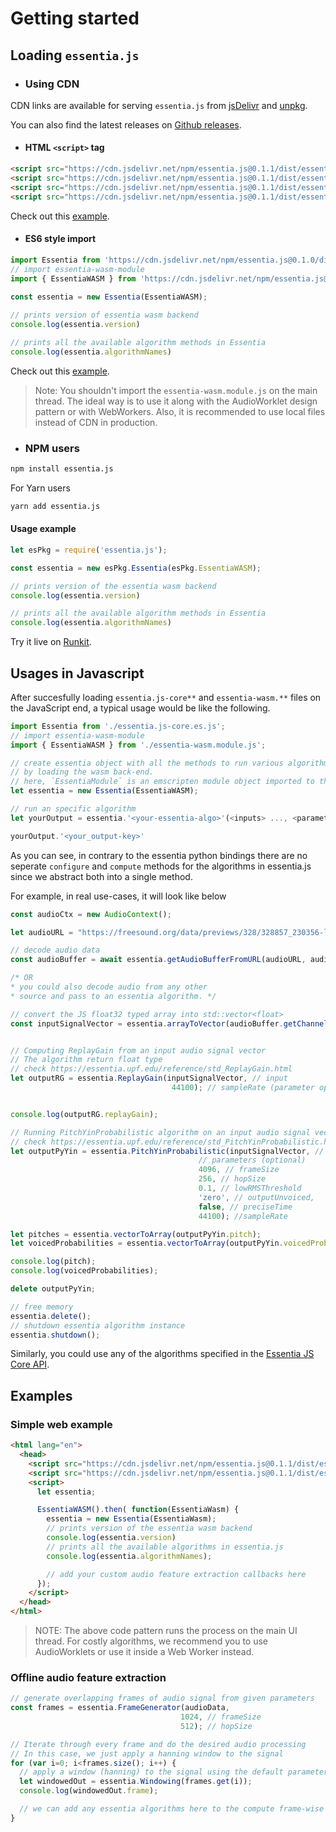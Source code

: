 # Getting started

## Loading `essentia.js`

- ### Using CDN 

CDN links are available for serving `essentia.js` from [jsDelivr](https://www.jsdelivr.com/package/npm/essentia.js) and [unpkg](https://unpkg.com/browse/essentia.js@0.1.1/). 

You can also find the latest releases on [Github releases](https://github.com/MTG/essentia.js/releases).

  
- #### HTML `<script>` tag

```html
<script src="https://cdn.jsdelivr.net/npm/essentia.js@0.1.1/dist/essentia-wasm.web.js"></script>
<script src="https://cdn.jsdelivr.net/npm/essentia.js@0.1.1/dist/essentia.js-core.js"></script>
<script src="https://cdn.jsdelivr.net/npm/essentia.js@0.1.1/dist/essentia.js-plot.js"></script>
<script src="https://cdn.jsdelivr.net/npm/essentia.js@0.1.1/dist/essentia.js-extractor.js"></script>
```
Check out this [example](https://github.com/MTG/essentia.js/blob/master/examples/script-node-processor/example.html). 

- #### ES6 style import

```javascript
import Essentia from 'https://cdn.jsdelivr.net/npm/essentia.js@0.1.0/dist/essentia.js-core.es.js';
// import essentia-wasm-module
import { EssentiaWASM } from 'https://cdn.jsdelivr.net/npm/essentia.js@0.1.1/dist/essentia-wasm.module.js';
  
const essentia = new Essentia(EssentiaWASM);

// prints version of essentia wasm backend
console.log(essentia.version)

// prints all the available algorithm methods in Essentia
console.log(essentia.algorithmNames)
```

Check out this [example](../examples/audio-worklets/essentia-worklet-processor.js).

> Note: You shouldn't import the `essentia-wasm.module.js` on the main thread. The ideal way is to use it along with the AudioWorklet design pattern or with WebWorkers.
> Also, it is recommended to use local files instead of CDN in production.

- ### NPM users

```bash
npm install essentia.js
```
For Yarn users

```bash
yarn add essentia.js
```

#### Usage example

```javascript
let esPkg = require('essentia.js');

const essentia = new esPkg.Essentia(esPkg.EssentiaWASM);

// prints version of the essentia wasm backend
console.log(essentia.version)

// prints all the available algorithm methods in Essentia
console.log(essentia.algorithmNames)
```

Try it live on [Runkit](https://npm.runkit.com/essentia.js).

## Usages in Javascript

After succesfully loading `essentia.js-core**` and `essentia-wasm.**` files on the JavaScript end, a typical usage would be like the following.

```javascript
import Essentia from './essentia.js-core.es.js';
// import essentia-wasm-module
import { EssentiaWASM } from './essentia-wasm.module.js';

// create essentia object with all the methods to run various algorithms
// by loading the wasm back-end.
// here, `EssentiaModule` is an emscripten module object imported to the global namespace
let essentia = new Essentia(EssentiaWASM);

// run an specific algorithm
let yourOutput = essentia.'<your-essentia-algo>'(<inputs> ..., <parameters> (optional)...);

yourOutput.'<your_output-key>'
```

As you can see, in contrary to the essentia python bindings there are no seperate `configure` and `compute` methods for the algorithms in essentia.js since we abstract both into a single method.

For example, in real use-cases, it will look like below

```javascript
const audioCtx = new AudioContext();

let audioURL = "https://freesound.org/data/previews/328/328857_230356-lq.mp3";

// decode audio data
const audioBuffer = await essentia.getAudioBufferFromURL(audioURL, audioCtx);            

/* OR
* you could also decode audio from any other 
* source and pass to an essentia algorithm. */

// convert the JS float32 typed array into std::vector<float>
const inputSignalVector = essentia.arrayToVector(audioBuffer.getChannelData(0));


// Computing ReplayGain from an input audio signal vector
// The algorithm return float type
// check https://essentia.upf.edu/reference/std_ReplayGain.html
let outputRG = essentia.ReplayGain(inputSignalVector, // input
                                    44100); // sampleRate (parameter optional)


console.log(outputRG.replayGain);

// Running PitchYinProbabilistic algorithm on an input audio signal vector
// check https://essentia.upf.edu/reference/std_PitchYinProbabilistic.html
let outputPyYin = essentia.PitchYinProbabilistic(inputSignalVector, // input
                                          // parameters (optional)
                                          4096, // frameSize
                                          256, // hopSize
                                          0.1, // lowRMSThreshold
                                          'zero', // outputUnvoiced,
                                          false, // preciseTime
                                          44100); //sampleRate

let pitches = essentia.vectorToArray(outputPyYin.pitch);
let voicedProbabilities = essentia.vectorToArray(outputPyYin.voicedProbabilities);

console.log(pitch);
console.log(voicedProbabilities);

delete outputPyYin;

// free memory 
essentia.delete();
// shutdown essentia algorithm instance
essentia.shutdown();
```

Similarly, you could use any of the algorithms specified in the [Essentia JS Core API](https://mtg.github.io/essentia.js/docs/api/Essentia.html).


## Examples

### Simple web example 

```html
<html lang="en">
  <head>
    <script src="https://cdn.jsdelivr.net/npm/essentia.js@0.1.1/dist/essentia-wasm.web.js"></script>
    <script src="https://cdn.jsdelivr.net/npm/essentia.js@0.1.1/dist/essentia.js-core.js"></script>
    <script>
      let essentia;

      EssentiaWASM().then( function(EssentiaWasm) {
        essentia = new Essentia(EssentiaWasm);
        // prints version of the essentia wasm backend
        console.log(essentia.version)
        // prints all the available algorithms in essentia.js 
        console.log(essentia.algorithmNames);

        // add your custom audio feature extraction callbacks here
      });
    </script>
  </head>
</html>
```
> NOTE: The above code pattern runs the process on the main UI thread. For costly algorithms, we recommend you to use AudioWorklets or use it inside a Web Worker instead. 

### Offline audio feature extraction

```javascript
// generate overlapping frames of audio signal from given parameters
const frames = essentia.FrameGenerator(audioData, 
                                      1024, // frameSize
                                      512); // hopSize

// Iterate through every frame and do the desired audio processing
// In this case, we just apply a hanning window to the signal 
for (var i=0; i<frames.size(); i++) {
  // apply a window (hanning) to the signal using the default parameters
  let windowedOut = essentia.Windowing(frames.get(i));
  console.log(windowedOut.frame);

  // we can add any essentia algorithms here to the compute frame-wise audio feature
}
```